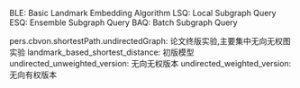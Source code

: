 BLE: Basic Landmark Embedding Algorithm
LSQ: Local Subgraph Query
ESQ: Ensemble Subgraph Query
BAQ: Batch Subgraph Query

pers.cbvon.shortestPath.undirectedGraph: 论文终版实验,主要集中无向无权图实验
landmark_based_shortest_distance: 初版模型
undirected_unweighted_version: 无向无权版本
undirected_weighted_version: 无向有权版本

